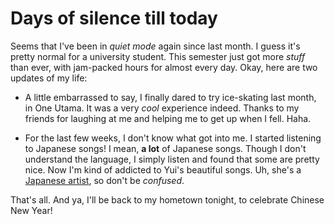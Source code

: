 Days of silence till today
===

Seems that I've been in *quiet mode* again since last month. I guess it's pretty normal for a university student. This semester just got more *stuff* than ever, with jam-packed hours for almost every day. Okay, here are two updates of my life:

- A little embarrassed to say, I finally dared to try ice-skating last month, in One Utama. It was a very *cool* experience indeed. Thanks to my friends for laughing at me and helping me to get up when I fell. Haha.

- For the last few weeks, I don't know what got into me. I started listening to Japanese songs! I mean, **a lot** of Japanese songs. Though I don't understand the language, I simply listen and found that some are pretty nice. Now I'm kind of addicted to Yui's beautiful songs. Uh, she's a [Japanese artist](http://en.wikipedia.org/wiki/YUI "YUI"), so don't be *confused*.

That's all. And ya, I'll be back to my hometown tonight, to celebrate Chinese New Year!